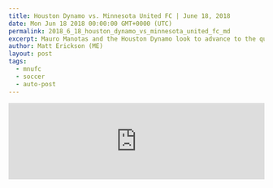 ```yaml
---
title: Houston Dynamo vs. Minnesota United FC | June 18, 2018
date: Mon Jun 18 2018 00:00:00 GMT+0000 (UTC)
permalink: 2018_6_18_houston_dynamo_vs_minnesota_united_fc_md
excerpt: Mauro Manotas and the Houston Dynamo look to advance to the quarterfinals of the US Open Cup as they welcome Darwin Quintero and Minnesota United to BBVA Compass Stadium.
author: Matt Erickson (ME)
layout: post
tags:
  - mnufc
  - soccer
  - auto-post
---
```

<div class='soccer-video-wrapper'>
    <iframe class='soccer-video' width='100%' height='auto' frameborder='0' allowfullscreen src="https://www.mnufc.com/iframe-video?brightcove_id=5799065208001&brightcove_player_id=default&brightcove_account_id=5534894110001"></iframe>
</div>